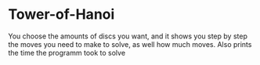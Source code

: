# Tower-of-Hanoi

You choose the amounts of discs you want, and it shows you step by step the moves you need to make to solve, as well how much moves. Also prints the time the programm took to solve 

